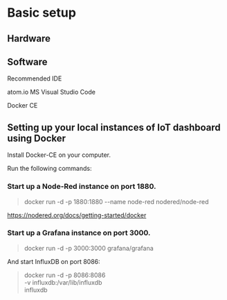 # Basic setup


## Hardware

## Software

Recommended IDE

atom.io
MS Visual Studio Code

Docker CE

## Setting up your local instances of IoT dashboard using Docker

Install Docker-CE on your computer.

Run the following commands:

### Start up a Node-Red instance on port 1880.

> docker run -d -p 1880:1880 --name node-red nodered/node-red

[https://nodered.org/docs/getting-started/docker
](https://nodered.org/docs/getting-started/docker)

### Start up a Grafana instance on port 3000.

> docker run -d -p 3000:3000 grafana/grafana



And start InfluxDB on port 8086:

> docker run -d -p 8086:8086 \
      -v influxdb:/var/lib/influxdb \
      influxdb
